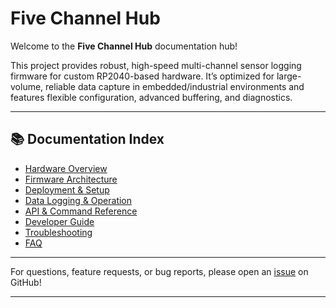 # Five Channel Hub

Welcome to the **Five Channel Hub** documentation hub!

This project provides robust, high-speed multi-channel sensor logging firmware for custom RP2040-based hardware. It’s optimized for large-volume, reliable data capture in embedded/industrial environments and features flexible configuration, advanced buffering, and diagnostics.

---

## 📚 Documentation Index

- [Hardware Overview](Hardware-Overview.md)
- [Firmware Architecture](Firmware-Architecture.md)
- [Deployment & Setup](Deployment-and-Setup.md)
- [Data Logging & Operation](Data-Logging.md)
- [API & Command Reference](API-Reference.md)
- [Developer Guide](Developer-Guide.md)
- [Troubleshooting](Troubleshooting.md)
- [FAQ](FAQ.md)

---

For questions, feature requests, or bug reports, please open an [issue](https://github.com/Kinben-Electronics-Team/five-channel-hub/issues) on GitHub!

---